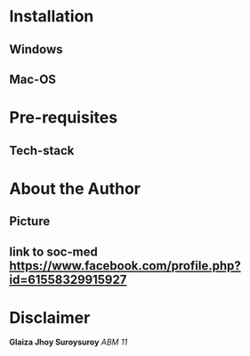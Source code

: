 # Installation
 ## Windows
 ## Mac-OS

# Pre-requisites
 ## Tech-stack

# About the Author
 ## Picture
 ## link to soc-med https://www.facebook.com/profile.php?id=61558329915927

# Disclaimer
 **Glaiza Jhoy Suroysuroy**
  _ABM 11_
